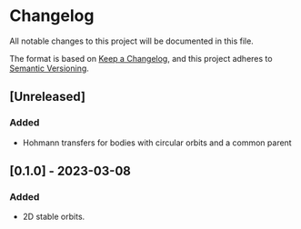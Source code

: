 # Changelog

All notable changes to this project will be documented in this file.

The format is based on [Keep a Changelog](https://keepachangelog.com/en/1.0.0/),
and this project adheres to [Semantic Versioning](https://semver.org/spec/v2.0.0.html).

## [Unreleased]

### Added

- Hohmann transfers for bodies with circular orbits and a common parent

## [0.1.0] - 2023-03-08

### Added

- 2D stable orbits.
